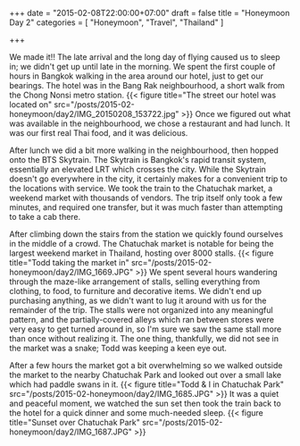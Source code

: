 +++
date = "2015-02-08T22:00:00+07:00"
draft = false
title = "Honeymoon Day 2"
categories = [ "Honeymoon", "Travel", "Thailand" ]

+++

We made it!! The late arrival and the long day of flying caused us to sleep in; we didn't get up until late in the morning. We spent the first couple of hours in Bangkok walking in the area around our hotel, just to get our bearings. The hotel was in the Bang Rak neighbourhood, a short walk from the Chong Nonsi metro station. {{< figure title="The street our hotel was located on" src="/posts/2015-02-honeymoon/day2/IMG_20150208_153722.jpg" >}} Once we figured out what was available in the neighbourhood, we chose a restaurant and had lunch. It was our first real Thai food, and it was delicious.

After lunch we did a bit more walking in the neighbourhood, then hopped onto the BTS Skytrain. The Skytrain is Bangkok's rapid transit system, essentially an elevated LRT which crosses the city. While the Skytrain doesn't go everywhere in the city, it certainly makes for a convenient trip to the locations with service. We took the train to the Chatuchak market, a weekend market with thousands of vendors. The trip itself only took a few minutes, and required one transfer, but it was much faster than attempting to take a cab there.

After climbing down the stairs from the station we quickly found ourselves in the middle of a crowd. The Chatuchak market is notable for being the largest weekend market in Thailand, hosting over 8000 stalls. {{< figure title="Todd taking the market in" src="/posts/2015-02-honeymoon/day2/IMG_1669.JPG" >}} We spent several hours wandering through the maze-like arrangement of stalls, selling everything from clothing, to food, to furniture and decorative items. We didn't end up purchasing anything, as we didn't want to lug it around with us for the remainder of the trip. The stalls were not organized into any meaningful pattern, and the partially-covered alleys which ran between stores were very easy to get turned around in, so I'm sure we saw the same stall more than once without realizing it. The one thing, thankfully, we did not see in the market was a snake; Todd was keeping a keen eye out.

After a few hours the market got a bit overwhelming so we walked outside the market to the nearby Chatuchak Park and looked out over a small lake which had paddle swans in it. {{< figure title="Todd & I in Chatuchak Park" src="/posts/2015-02-honeymoon/day2/IMG_1685.JPG" >}} It was a quiet and peaceful moment, we watched the sun set then took the train back to the hotel for a quick dinner and some much-needed sleep. {{< figure title="Sunset over Chatuchak Park" src="/posts/2015-02-honeymoon/day2/IMG_1687.JPG" >}}

